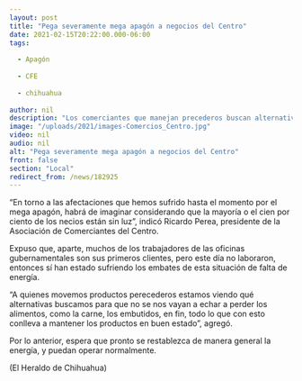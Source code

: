 ```yaml
---
layout: post
title: "Pega severamente mega apagón a negocios del Centro"
date: 2021-02-15T20:22:00.000-06:00
tags:
  
  - Apagón
  
  - CFE
  
  - chihuahua
  
author: nil
description: "Los comerciantes que manejan precederos buscan alternativas para rescatar sus productos debido a la falta de clientes"
image: "/uploads/2021/images-Comercios_Centro.jpg"
video: nil
audio: nil
alt: "Pega severamente mega apagón a negocios del Centro"
front: false
section: "Local"
redirect_from: /news/182925
---
```


“En torno a las afectaciones que hemos sufrido hasta el momento por el mega apagón, habrá de imaginar considerando que la mayoría o el cien por ciento de los necios están sin luz”, indicó Ricardo Perea, presidente de la Asociación de Comerciantes del Centro.

Expuso que, aparte, muchos de los trabajadores de las oficinas gubernamentales son sus primeros clientes, pero este día no laboraron, entonces sí han estado sufriendo los embates de esta situación de falta de energía.

“A quienes movemos productos perecederos estamos viendo qué alternativas buscamos para que no se nos vayan a echar a perder los alimentos, como la carne, los embutidos, en fin, todo lo que con esto conlleva a mantener los productos en buen estado”, agregó.

Por lo anterior, espera que pronto se restablezca de manera general la energía, y puedan operar normalmente.

(El Heraldo de Chihuahua)